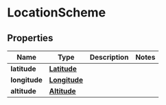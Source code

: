 

# LocationScheme


## Properties

| Name | Type | Description | Notes |
|------------ | ------------- | ------------- | -------------|
|**latitude** | [**Latitude**](Latitude.md) |  |  |
|**longitude** | [**Longitude**](Longitude.md) |  |  |
|**altitude** | [**Altitude**](Altitude.md) |  |  |



